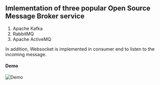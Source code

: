 ## Imlementation of three popular Open Source Message Broker service
1. Apache Kafka 
1. RabbitMQ
1. Apache ActiveMQ

In addition, Websocket is implemented in consumer end to listen to the incoming message.

#### Demo
![Demo](/assets/demo.gif?raw=true)
